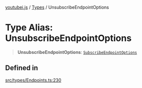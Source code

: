 [youtubei.js](../../../README.md) / [Types](../README.md) / UnsubscribeEndpointOptions

# Type Alias: UnsubscribeEndpointOptions

> **UnsubscribeEndpointOptions**: [`SubscribeEndpointOptions`](SubscribeEndpointOptions.md)

## Defined in

[src/types/Endpoints.ts:230](https://github.com/LuanRT/YouTube.js/blob/305a398158a6cac82e6ef288fed4bf1661c89d52/src/types/Endpoints.ts#L230)
